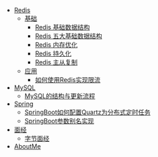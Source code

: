 <!-- _sidebar.md -->
* [Redis](数据库/Redis/README.md)
	* [基础](数据库/Redis/README.md)
		* [Redis 基础数据结构](数据库/Redis/Redis-基础数据结构.md)
		* [Redis 五大基础数据结构](数据库/Redis/Redis-五大基础数据结构.md)
		* [Redis 内存优化](数据库/Redis/Redis-内存优化.md)
		* [Redis 持久化](数据库/Redis/Redis-持久化.md)
		* [Redis 主从复制](数据库/Redis/Redis-主从复制.md)
	* [应用](数据库/Redis/README.md)
		* [如何使用Redis实现限流](数据库/Redis/如何使用Redis实现限流.md)
* [MySQL](数据库/MySQL/README.md)
	* [MySQL的结构与更新流程](数据库/MySQL/MySQL的结构与更新流程.md)
* [Spring](Spring/README.md)
	* [SpringBoot如何配置Quartz为分布式定时任务](Spring/SpringBoot如何配置Quartz为分布式定时任务.md)
	* [SpringBoot参数别名实现](Spring/SpringBoot参数别名实现.md)
* [面经]()
	* [字节面经](面经/字节面经（已offer）.md)
* [AboutMe](AboutMe.md)
